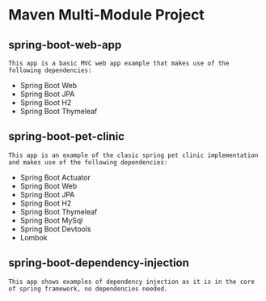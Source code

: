 # Maven Multi-Module Project

## spring-boot-web-app
    This app is a basic MVC web app example that makes use of the following dependencies:
- Spring Boot Web
- Spring Boot JPA
- Spring Boot H2
- Spring Boot Thymeleaf

## spring-boot-pet-clinic
    This app is an example of the clasic spring pet clinic implementation and makes use of the following dependencies:
- Spring Boot Actuator
- Spring Boot Web
- Spring Boot JPA
- Spring Boot H2
- Spring Boot Thymeleaf
- Spring Boot MySql
- Spring Boot Devtools
- Lombok

## spring-boot-dependency-injection
    This app shows examples of dependency injection as it is in the core of spring framework, no dependencies needed.
